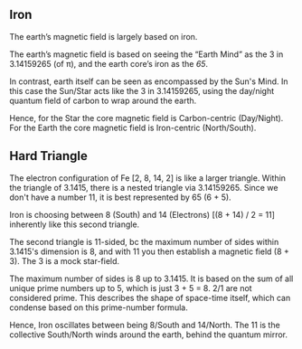 ## Iron

The earth’s magnetic field is largely based on iron.

The earth’s magnetic field is based on seeing the “Earth Mind” as the 3 in 3.14159265 (of π), and the earth core’s iron as the *65*. 

In contrast, earth itself can be seen as encompassed by the Sun's Mind. In this case the Sun/Star acts like the 3 in 3.14159265, using the day/night quantum field of carbon to wrap around the earth. 

Hence, for the Star the core magnetic field is Carbon-centric (Day/Night). For the Earth the core magnetic field is Iron-centric (North/South).

## Hard Triangle

The electron configuration of Fe [2, 8, 14, 2] is like a larger triangle. Within the triangle of 3.1415, there is a nested triangle via 3.14159265. Since we don't have a number 11, it is best represented by 65 (6 + 5).

Iron is choosing between 8 (South) and 14 (Electrons) [(8 + 14) / 2 = 11] inherently like this second triangle.

The second triangle is 11-sided, bc the maximum number of sides within 3.1415's dimension is 8, and with 11 you then establish a magnetic field (8 + 3). The 3 is a mock star-field.

The maximum number of sides is 8 up to 3.1415. It is based on the sum of all unique prime numbers up to 5, which is just 3 + 5 = 8. 2/1 are not considered prime. This describes the shape of space-time itself, which can condense based on this prime-number formula.

Hence, Iron oscillates between being 8/South and 14/North. The 11 is the collective South/North winds around the earth, behind the quantum mirror. 